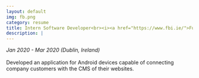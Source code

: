 ```yaml
---
layout: default
img: fb.png
category: resume
title: Intern Software Developer<br><i><a href="https://www.fbi.ie/">Future Business</a></i>
description: |
---
```

<i>Jan 2020 - Mar 2020 (Dublin, Ireland)</i>
<br>
<br>
Developed an application for Android devices capable of connecting company customers with the CMS of their websites.